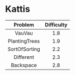 # Kattis
| Problem | Difficulty | 
|:-------:|:----------:|
| VauVau | 1.8|
| PlantingTrees | 1.9 |
| SortOfSorting | 2.2 |
| Different | 2.3 |
| Backspace | 2.8 |